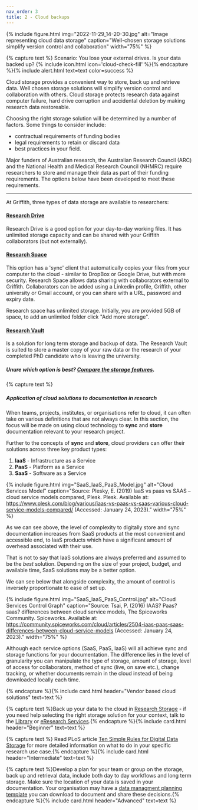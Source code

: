 ```yaml
---
nav_order: 3
title: 2 - Cloud backups
---
```


{% include figure.html img="2022-11-29_14-20-30.jpg" alt="Image representing cloud data storage" caption="Well-chosen storage solutions simplify version control and collaboration" width="75%" %}

{% capture text %}
Scenario: You lose your external drives. Is your data backed up? {% include icon.html icon='cloud-check-fill' %}{% endcapture %}{% include alert.html text=text color=success %}

Cloud storage provides a convenient way to store, back up and retrieve data. Well chosen storage solutions will simplify version control and collaboration with others. Cloud storage protects research data against computer failure, hard drive corruption and accidental deletion by making research data restoreable. 

Choosing the right storage solution will be determined by a number of factors. Some things to consider include:

* contractual requirements of funding bodies 
* legal requirements to retain or discard data
* best practices in your field.

Major funders of Australian research, the Australian Research Council (ARC) and the National Health and Medical Research Council (NHMRC) require researchers to store and manage their data as part of their funding requirements.  The options below have been developed to meet these requirements.

---

At Griffith, three types of data storage are available to researchers:

#### [Research Drive](https://research-storage.griffith.edu.au/drive/)
Research Drive is a good option for your day-to-day working files. It has unlimited storage capacity and can be shared with your Griffith collaborators (but not externally).

#### [Research Space](https://research-storage.griffith.edu.au/space/manual/)

This option has a 'sync' client that automatically copies your files from your computer to the cloud - similar to DropBox or Google Drive, but with more security.
Research Space allows data sharing with collaborators external to Griffith. Collaborators can be added using a Linkedin profile, Griffith, other university or Gmail account, or you can share with a URL, password and expiry date. 

Research space has unlimited storage. Initially, you are provided 5GB of space, to add an unlimited folder click "Add more storage".

#### [Research Vault](https://research-storage.griffith.edu.au/vault/)

Is a solution for long term storage and backup of data. The Research Vault is suited to store a master copy of your raw data or the research of your completed PhD candidate who is leaving the university.

##### Unure which option is best? [Compare the storage features](https://research-storage.griffith.edu.au/compare).
<p>
</p>

{% capture text %}
##### Application of cloud solutions to documentation in research

When teams, projects, institutes, or organisations refer to cloud, it can often take on various definitions that are not always clear. In this section, the focus will be made on using cloud technology to **sync** and **store** documentation relevant to your research project.

Further to the concepts of **sync** and **store**, cloud providers can offer their solutions across three key product types:
1. **IaaS** - Infrastructure as a Service
2. **PaaS** - Platform as a Service
3. **SaaS** - Software as a Service

{% include figure.html img="SaaS_IaaS_PaaS_Model.jpg" alt="Cloud Services Model" caption="Source: Plesky, E. (2019) IaaS vs paas vs SAAS – cloud service models compared, Plesk. Plesk. Available at: https://www.plesk.com/blog/various/iaas-vs-paas-vs-saas-various-cloud-service-models-compared/ (Accessed: January 24, 2023)." width="75%" %}

As we can see above, the level of complexity to digitally store and sync documentation increases from SaaS products at the most convenient and accessible end, to IaaS products which have a significant amount of overhead associated with their use.

That is not to say that IaaS solutions are always preferred and assumed to be the *best* solution. Depending on the size of your project, budget, and available time, SaaS solutions may be a better option. 

We can see below that alongside complexity, the amount of control is inversely proportionate to ease of set up. 

{% include figure.html img="SaaS_IaaS_PaaS_Control.jpg" alt="Cloud Services Control Graph" caption="Source: Tsai, P. (2016) IAAS? Paas? saas? differences between cloud service models, The Spiceworks Community. Spiceworks. Available at: https://community.spiceworks.com/cloud/articles/2504-iaas-paas-saas-differences-between-cloud-service-models (Accessed: January 24, 2023)." width="75%" %}

Although each service options (SaaS, PaaS, IaaS) will all achieve sync and storage functions for your documentation. The difference lies in the level of granularity you can manipulate the type of storage, amount of storage, level of access for collaborators, method of sync (live, on save etc.), change tracking, or whether documents remain in the cloud instead of being downloaded locally each time.

{% endcapture %}{% include card.html header="Vendor based cloud solutions" text=text %}

{% capture text %}Back up your data to the cloud in [Research Storage](https://research-storage.griffith.edu.au/) - if you need help selecting the right storage solution for your context, talk to the [Library](https://www.griffith.edu.au/library/contact) or [eResearch Services](https://www.griffith.edu.au/eresearch-services#contact).{% endcapture %}{% include card.html header="Beginner" text=text %}

{% capture text %}
Read PLoS article [Ten Simple Rules for Digital Data Storage](https://journals.plos.org/ploscompbiol/article?id=10.1371/journal.pcbi.1005097) for more detailed information on what to do in your specific research use case.{% endcapture %}{% include card.html header="Intermediate" text=text %}

{% capture text %}Develop a plan for your team or group on the storage, back up and retrieval data, include both day to day workflows and long term storage. Make sure the location of your data is saved in your documentation. Your organisation may have a [data managment planning template](https://www.griffith.edu.au/__data/assets/word_doc/0024/1235256/20210107-Data-management-plan-template-and-examples.docx) you can download to document and share these decisions.{% endcapture %}{% include card.html header="Advanced" text=text %} 
